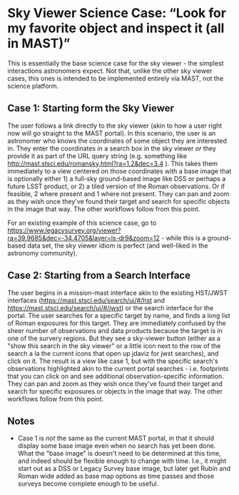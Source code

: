 # Sky Viewer Science Case: “Look for my favorite object and inspect it (all in MAST)”

This is essentially the base science case for the sky viewer - the simplest interactions astronomers expect.  Not that, unlike the other sky viewer cases, this ones is intended to be implemented entirely via MAST, not the science platform.
 
## Case 1: Starting form the Sky Viewer

The user follows a link directly to the sky viewer (akin to how a user right now will go straight to the MAST portal).  In this scenario, the user is an astronomer who knows the coordinates of some object they are interested in.  They enter the coordinates in a search box in the sky viewer *or* they provide it as part of the URL query string (e.g. something like http://mast.stsci.edu/romansky.html?ra=1.2&dec=3.4 ). This takes them immediately to a view centered on those coordinates with a base image that is optionally either 1) a full-sky ground-based image like DSS or perhaps a future LSST product, or 2) a tiled version of the Roman observations.  Or if feasible, 2 where present and 1 where not present.  They can pan and zoom as they wish once they've found their target and search for specific objects in the image that way.  The other workflows follow from this point.

For an existing example of this science case, go to https://www.legacysurvey.org/viewer?ra=39.9685&dec=-34.4705&layer=ls-dr9&zoom=12 - while this is a ground-based data set, the sky viewer idiom is perfect (and well-liked in the astronomy community).

## Case 2: Starting from a Search Interface

The user begins in a mission-mast interface akin to the existing HST/JWST interfaces (https://mast.stsci.edu/search/ui/#/hst and https://mast.stsci.edu/search/ui/#/jwst) or the search interface for the portal. The user searches for a specific target by name, and finds a long list of Roman exposures for this target.  They are immediately confused by the sheer number of observations and data products because the target is in one of the survery regions. But they see a sky-viewer button (either as a "show this search in the sky viewer" or a little icon next to the row of the search a la the current icons that open up jdaviz for jwst searches), and click on it.  The result is a view like case 1, but with the specific search's observations highlighted akin to the current portal searches - i.e. footprints that you can click on and see additional observation-specific information.  They can pan and zoom as they wish once they've found their target and search for specific exposures or objects in the image that way.  The other workflows follow from this point.

## Notes

* Case 1 is *not* the same as the current MAST portal, in that it should display some base image even when no search has yet been done.  What the "base image" is doesn't need to be determined at this time, and indeed should be flexible enough to change with time. I.e., it might start out as a DSS or Legacy Survey base image, but later get Rubin and Roman wide added as base map options as time passes and those surveys become complete enough to be useful.